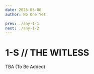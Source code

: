 ```yaml
---
date: 2025-03-06
author: No One Yet

prev: ./any-1-1
next: ./any-1-2
---
```


# 1-S // THE WITLESS

TBA (To Be Added)